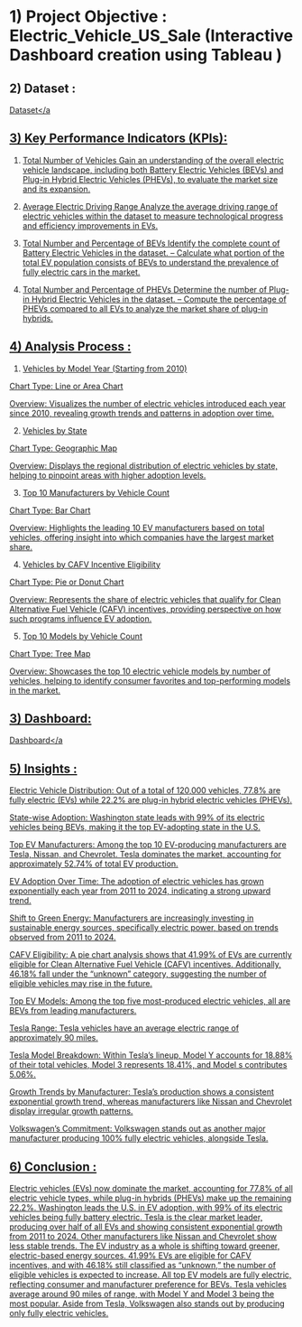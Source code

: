 
# 1) Project Objective : Electric_Vehicle_US_Sale (Interactive Dashboard creation using Tableau )

## 2) Dataset :
<a href="https://github.com/PratikMJadhav/EV_US_Sales_Data_Analysis/blob/main/Electric_Vehicle_Population_Data%20-%20PJ1.xlsx">Dataset</a

## 3) Key Performance Indicators  (KPIs): 
1. Total Number of Vehicles
Gain an understanding of the overall electric vehicle landscape, including both Battery Electric Vehicles (BEVs) and Plug-in Hybrid Electric Vehicles (PHEVs), to evaluate the market size and its expansion.

2. Average Electric Driving Range
Analyze the average driving range of electric vehicles within the dataset to measure technological progress and efficiency improvements in EVs.

3. Total Number and Percentage of BEVs
Identify the complete count of Battery Electric Vehicles in the dataset.
– Calculate what portion of the total EV population consists of BEVs to understand the prevalence of fully electric cars in the market.

4. Total Number and Percentage of PHEVs
Determine the number of Plug-in Hybrid Electric Vehicles in the dataset.
– Compute the percentage of PHEVs compared to all EVs to analyze the market share of plug-in hybrids.


## 4) Analysis Process :

1. Vehicles by Model Year (Starting from 2010)

Chart Type: Line or Area Chart

Overview: Visualizes the number of electric vehicles introduced each year since 2010, revealing growth trends and patterns in adoption over time.

2. Vehicles by State

Chart Type: Geographic Map

Overview: Displays the regional distribution of electric vehicles by state, helping to pinpoint areas with higher adoption levels.

3. Top 10 Manufacturers by Vehicle Count

Chart Type: Bar Chart

Overview: Highlights the leading 10 EV manufacturers based on total vehicles, offering insight into which companies have the largest market share.


4. Vehicles by CAFV Incentive Eligibility

Chart Type: Pie or Donut Chart

Overview: Represents the share of electric vehicles that qualify for Clean Alternative Fuel Vehicle (CAFV) incentives, providing perspective on how such programs influence EV adoption.

5. Top 10 Models by Vehicle Count

Chart Type: Tree Map

Overview: Showcases the top 10 electric vehicle models by number of vehicles, helping to identify consumer favorites and top-performing models in the market.
## 3) Dashboard:
<a href="https://github.com/PratikMJadhav/EV_US_Sales_Data_Analysis/blob/main/EV_sales_PJ.jpg">Dashboard</a
 
## 5) Insights : 

Electric Vehicle Distribution: Out of a total of 120,000 vehicles, 77.8% are fully electric (EVs) while 22.2% are plug-in hybrid electric vehicles (PHEVs).

State-wise Adoption: Washington state leads with 99% of its electric vehicles being BEVs, making it the top EV-adopting state in the U.S.

Top EV Manufacturers: Among the top 10 EV-producing manufacturers are Tesla, Nissan, and Chevrolet. Tesla dominates the market, accounting for approximately 52.74% of total EV production.

EV Adoption Over Time: The adoption of electric vehicles has grown exponentially each year from 2011 to 2024, indicating a strong upward trend.

Shift to Green Energy: Manufacturers are increasingly investing in sustainable energy sources, specifically electric power, based on trends observed from 2011 to 2024.

CAFV Eligibility: A pie chart analysis shows that 41.99% of EVs are currently eligible for Clean Alternative Fuel Vehicle (CAFV) incentives. Additionally, 46.18% fall under the “unknown” category, suggesting the number of eligible vehicles may rise in the future.

Top EV Models: Among the top five most-produced electric vehicles, all are BEVs from leading manufacturers.

Tesla Range: Tesla vehicles have an average electric range of approximately 90 miles.

Tesla Model Breakdown: Within Tesla’s lineup, Model Y accounts for 18.88% of their total vehicles, Model 3 represents 18.41%, and Model s contributes 5.06%.

Growth Trends by Manufacturer: Tesla’s production shows a consistent exponential growth trend, whereas manufacturers like Nissan and Chevrolet display irregular growth patterns.

Volkswagen’s Commitment: Volkswagen stands out as another major manufacturer producing 100% fully electric vehicles, alongside Tesla.

## 6) Conclusion : 
Electric vehicles (EVs) now dominate the market, accounting for 77.8% of all electric vehicle types, while plug-in hybrids (PHEVs) make up the remaining 22.2%. Washington leads the U.S. in EV adoption, with 99% of its electric vehicles being fully battery electric. Tesla is the clear market leader, producing over half of all EVs and showing consistent exponential growth from 2011 to 2024. Other manufacturers like Nissan and Chevrolet show less stable trends. The EV industry as a whole is shifting toward greener, electric-based energy sources. 41.99% EVs are eligible for CAFV incentives, and with 46.18% still classified as “unknown,” the number of eligible vehicles is expected to increase. All top EV models are fully electric, reflecting consumer and manufacturer preference for BEVs. Tesla vehicles average around 90 miles of range, with Model Y and Model 3 being the most popular. Aside from Tesla, Volkswagen also stands out by producing only fully electric vehicles.

